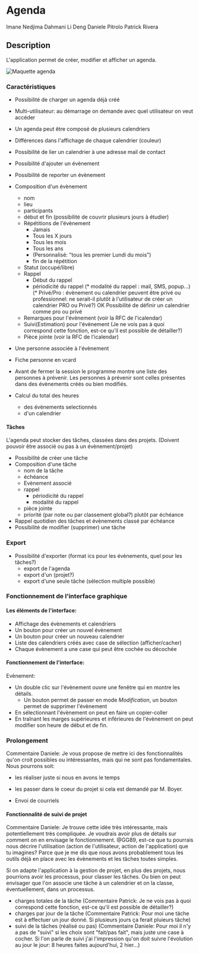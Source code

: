 # Agenda

Imane Nedjima Dahmani
Li Deng
Daniele Pitrolo
Patrick Rivera

## Description

L'application permet de créer, modifier et afficher un agenda.

![Maquette agenda](agenda.png)

### Caractéristiques

* Possibilité de charger un agenda déjà créé
* Multi-utilisateur: au démarrage on demande avec quel utilisateur on veut accéder
* Un agenda peut être composé de plusieurs calendriers
* Différences dans l'affichage de chaque calendrier (couleur)
* Possibilité de lier un calendrier à une adresse mail de contact
* Possibilité d'ajouter un évènement
* Possibilité de reporter un évènement
* Composition d'un évènement
   * nom
   * lieu
   * participants
   * début et fin (possibilité de couvrir plusieurs jours à étudier)
   * Répétitions de l'évènement
      * Jamais
      * Tous les X jours
      * Tous les mois
      * Tous les ans
      * (Personnalisé: "tous les premier Lundi du mois")
      * fin de la répétition
   * Statut (occupé/libre)
   * Rappel
      * Début du rappel
      * périodicité du rappel
      (* modalité du rappel : mail, SMS, popup...)
   (* Privé/Pro : évènement ou calendrier peuvent être privé ou professionnel: ne serait-il plutôt à l'utilisateur de créer un calendrier PRO ou Privé?)
		OK Possibilité de définir un calendrier comme pro ou privé
   * Remarques pour l'évènement (voir la RFC de l'icalendar)
   * Suivi(Estimation) pour l'évènement (Je ne vois pas à quoi correspond cette fonction, est-ce qu'il est possible de détailler?)
   * Pièce jointe (voir la RFC de l'icalendar)

* Une personne associée à l'évènement
 * Fiche personne en vcard
 * Avant de fermer la session le programme montre une liste des personnes à prévenir. Les personnes à prévenir sont celles présentes dans des évènements créés ou bien modifiés.
* Calcul du total des heures
  * des évènements selectionnés
  * d'un calendrier

#### Tâches

L'agenda peut stocker des tâches, classées dans des projets. (Doivent pouvoir être associé ou pas à un évènement/projet)

* Possibilité de créer une tâche
* Composition d'une tâche
  * nom de la tâche
  * échéance
  * Evènement associé
  * rappel
    * périodicité du rappel
    * modalité du rappel
  * pièce jointe
  * priorité (par note ou par classement global?) plutôt par échéance
* Rappel quotidien des tâches et évènements classé par échéance
* Possibilité de modifier (supprimer) une tâche

### Export

* Possibilité d'exporter (format ics pour les évènements, quel pour les tâches?)
    * export de l'agenda
    * export d'un (projet?)
    * export d'une seule tâche (sélection multiple possible)

### Fonctionnement de l'interface graphique

#### Les éléments de l'interface:

* Affichage des évènements et calendriers
* Un bouton pour créer un nouvel évènement
* Un bouton pour créer un nouveau calendrier
* Liste des calendriers créés avec case de sélection (afficher/cacher)
* Chaque évènement a une case qui peut être cochée ou décochée

#### Fonctionnement de l'interface:

Evènement:

* Un double clic sur l'évènement ouvre une fenêtre qui en montre les détails.
  * Un bouton permet de passer en mode *Modification*, un bouton permet de supprimer l'évènement
* En sélectionnant l'évènement on peut en faire un copier-coller
* En traînant les marges supérieures et inférieures de l'évènement on peut modifier son heure de début et de fin.


### Prolongement

Commentaire Daniele:
Je vous propose de mettre ici des fonctionnalités qu'on croit possibles ou intéressantes, mais qui ne sont pas fondamentales. Nous pourrons soit:

* les réaliser juste si nous en avons le temps
* les passer dans le coeur du projet si cela est demandé par M. Boyer.

* Envoi de courriels

#### Fonctionnalité de suivi de projet

Commentaire Daniele: Je trouve cette idée très intéressante, mais potentiellement très compliquée. Je voudrais avoir plus de détails sur comment on en envisage le fonctionnement. @GG89, est-ce que tu pourrais nous décrire l'utilisation (action de l'utilisateur, action de l'application) que tu imagines? Parce que je me dis que nous avons probablement tous les outils déjà en place avec les évènements et les tâches toutes simples.

Si on adapte l'application à la gestion de projet, en plus des projets, nous pourrions avoir les processus, pour classer les tâches. Ou bien on peut envisager que l'on associe une tâche à un calendrier et on la classe, éventuellement, dans un processus.


* charges totales de la tâche
  (Commentaire Patrick: Je ne vois pas à quoi correspond cette fonction, est-ce qu'il est possible de détailler?)
* charges par jour de la tâche
  (Commentaire Patrick: Pour moi une täche est à effectuer un jour donné. Si plusieurs jours ça ferait pluieurs tâche)
* suivi de la tâches (réalisé ou pas)
  (Commentaire Daniele: Pour moi il n'y a pas de "suivi" si les choix sont "fait/pas fait", mais juste une case à cocher. Si l'on parle de suivi j'ai l'impression qu'on doit suivre l'évolution au jour le jour: 8 heures faites aujourd'hui, 2 hier...)
